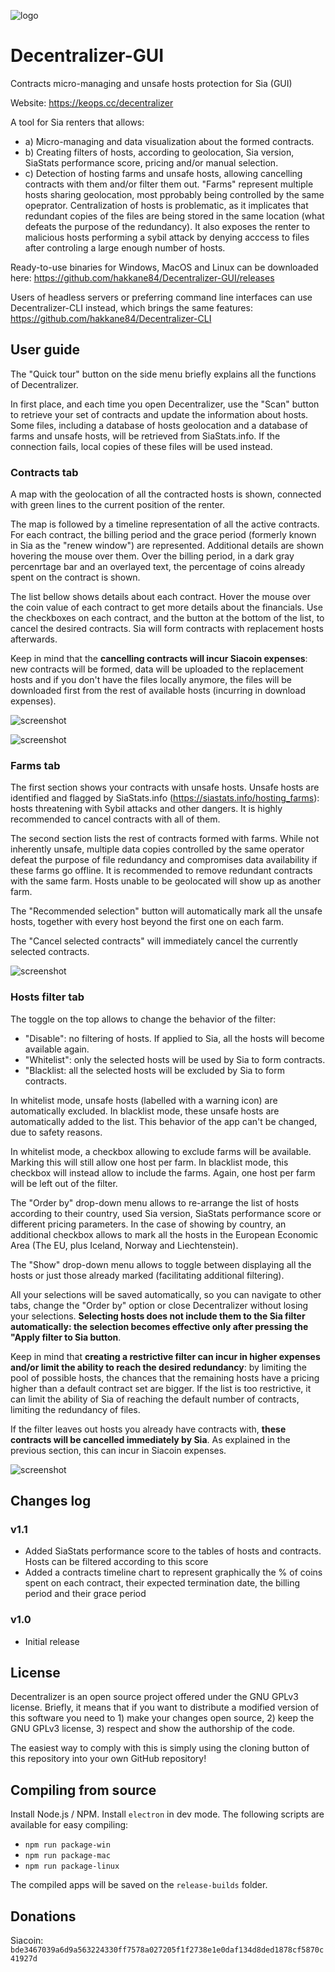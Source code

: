 ![logo](https://github.com/hakkane84/Decentralizer-GUI/blob/master/full_logo.png)
# Decentralizer-GUI
Contracts micro-managing and unsafe hosts protection for Sia (GUI)

Website: https://keops.cc/decentralizer

A tool for Sia renters that allows:

* a) Micro-managing and data visualization about the formed contracts.
* b) Creating filters of hosts, according to geolocation, Sia version, SiaStats performance score, pricing and/or manual selection.
* c) Detection of hosting farms and unsafe hosts, allowing cancelling contracts with them and/or filter them out. "Farms" represent multiple hosts sharing geolocation, most pprobably being controlled by the same opeprator. Centralization of hosts is problematic, as it implicates that redundant copies of the files are being stored in the same location (what defeats the purpose of the redundancy). It also exposes the renter to malicious hosts performing a sybil attack by denying acccess to files after controling a large enough number of hosts.

Ready-to-use binaries for Windows, MacOS and Linux can be downloaded here: https://github.com/hakkane84/Decentralizer-GUI/releases

Users of headless servers or preferring command line interfaces can use Decentralizer-CLI instead, which brings the same features: https://github.com/hakkane84/Decentralizer-CLI

## User guide

The "Quick tour" button on the side menu briefly explains all the functions of Decentralizer.

In first place, and each time you open Decentralizer, use the "Scan" button to retrieve your set of contracts and update the information about hosts. Some files, including a database of hosts geolocation and a database of farms and unsafe hosts, will be retrieved from SiaStats.info. If the connection fails, local copies of these files will be used instead.

### Contracts tab

A map with the geolocation of all the contracted hosts is shown, connected with green lines to the current position of the renter.

The map is followed by a timeline representation of all the active contracts. For each contract, the billing period and the grace period (formerly known in Sia as the "renew window") are represented. Additional details are shown hovering the mouse over them. Over the billing period, in a dark gray percenrtage bar and an overlayed text, the percentage of coins already spent on the contract is shown.

The list bellow shows details about each contract. Hover the mouse over the coin value of each contract to get more details about the financials. Use the checkboxes on each contract, and the button at the bottom of the list, to cancel the desired contracts. Sia will form contracts with replacement hosts afterwards. 

Keep in mind that the **cancelling contracts will incur Siacoin expenses**: new contracts will be formed, data will be uploaded to the replacement hosts and if you don't have the files locally anymore, the files will be downloaded first from the rest of available hosts (incurring in download expenses).

![screenshot](https://github.com/hakkane84/Decentralizer-GUI/blob/master/screenshot1.jpg)

![screenshot](https://github.com/hakkane84/Decentralizer-GUI/blob/master/screenshot4.jpg)

### Farms tab

The first section shows your contracts with unsafe hosts. Unsafe hosts are identified and flagged by SiaStats.info (https://siastats.info/hosting_farms): hosts threatening with Sybil attacks and other dangers. It is highly recommended to cancel contracts with all of them.

The second section lists the rest of contracts formed with farms. While not inherently unsafe, multiple data copies controlled by the same operator defeat the purpose of file redundancy and compromises data availability if these farms go offline. It is recommended to remove redundant contracts with the same farm. Hosts unable to be geolocated will show up as another farm.

The "Recommended selection" button will automatically mark all the unsafe hosts, together with every host beyond the first one on each farm.

The "Cancel selected contracts" will immediately cancel the currently selected contracts.

![screenshot](https://github.com/hakkane84/Decentralizer-GUI/blob/master/screenshot2.jpg)

### Hosts filter tab

The toggle on the top allows to change the behavior of the filter:

* "Disable": no filtering of hosts. If applied to Sia, all the hosts will become available again.
* "Whitelist": only the selected hosts will be used by Sia to form contracts.
* "Blacklist: all the selected hosts will be excluded by Sia to form contracts.

In whitelist mode, unsafe hosts (labelled with a warning icon) are automatically excluded. In blacklist mode, these unsafe hosts are automatically added to the list. This behavior of the app can't be changed, due to safety reasons.

In whitelist mode, a checkbox allowing to exclude farms will be available. Marking this will still allow one host per farm. In blacklist mode, this checkbox will instead allow to include the farms. Again, one host per farm will be left out of the filter.

The "Order by" drop-down menu allows to re-arrange the list of hosts according to their country, used Sia version, SiaStats performance score or different pricing parameters. In the case of showing by country, an additional checkbox allows to mark all the hosts in the European Economic Area (The EU, plus Iceland, Norway and Liechtenstein).

The "Show" drop-down menu allows to toggle between displaying all the hosts or just those already marked (facilitating additional filtering).

All your selections will be saved automatically, so you can navigate to other tabs, change the "Order by" option or close Decentralizer without losing your selections. **Selecting hosts does not include them to the Sia filter automatically: the selection becomes effective only after pressing the "Apply filter to Sia button**.

Keep in mind that **creating a restrictive filter can incur in higher expenses and/or limit the ability to reach the desired redundancy**: by limiting the pool of possible hosts, the chances that the remaining hosts have a pricing higher than a default contract set are bigger. If the list is too restrictive, it can limit the ability of Sia of reaching the default number of contracts, limiting the redundancy of files.

If the filter leaves out hosts you already have contracts with, **these contracts will be cancelled immediately by Sia**. As explained in the previous section, this can incur in Siacoin expenses.

![screenshot](https://github.com/hakkane84/Decentralizer-GUI/blob/master/screenshot3.jpg)

## Changes log

### v1.1

* Added SiaStats performance score to the tables of hosts and contracts. Hosts can be filtered according to this score
* Added a contracts timeline chart to represent graphically the % of coins spent on each contract, their expected termination date, the billing period and their grace period

### v1.0

* Initial release

## License

Decentralizer is an open source project offered under the GNU GPLv3 license. Briefly, it means that if you want to distribute a modified version of this software you need to 1) make your changes open source, 2) keep the GNU GPLv3 license, 3) respect and show the authorship of the code.

The easiest way to comply with this is simply using the cloning button of this repository into your own GitHub repository!

## Compiling from source

Install Node.js / NPM. Install `electron` in dev mode. The following scripts are available for easy compiling:

* `npm run package-win`
* `npm run package-mac`
* `npm run package-linux`

The compiled apps will be saved on the `release-builds` folder.

## Donations

Siacoin: `bde3467039a6d9a563224330ff7578a027205f1f2738e1e0daf134d8ded1878cf5870c41927d`
